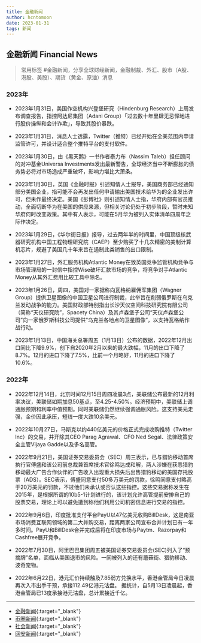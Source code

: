 ```yaml
---
title: 金融新闻
author: hcntomoon
date: 2023-01-31
tags: 新闻
---
```


## 金融新闻 Financial News
> 常用标签 #金融新闻，分享全球财经新闻，金融制裁、外汇、股市（A股、港股、美股）、期货（黄金、原油）消息

### 2023年

- 2023年1月31日，美国作空机构兴登堡研究（Hindenburg Research）上周发布调查报告，指控阿达尼集团（Adani Group）「过去数十年里肆无忌惮地进行股价操纵和会计诈欺」，导致其股价暴跌。

- 2023年1月31日，消息人士透露，Twitter（推特）已经开始在全美范围内申请监管许可，并设计适合整个推特平台的支付软件。

- 2023年1月30日，由《黑天鹅》一书作者泰力布（Nassim Taleb）担任顾问的对冲基金Universa Investments发出最新警告，全球经济当中不断膨胀的债务势必将对市场造成严重破坏，影响力堪比大萧条。

- 2023年1月30日，英国《金融时报》引述知情人士报导，美国商务部已经通知部分美国企业，指可能不会再发出任何申请输出美国技术给华为的企业发出许可，但未作最终决定。美国《彭博社》则引述知情人士指，华府内部有官员推动，全面切断华为在美国的供应来源，但相关讨论仍处于初步阶段，暂时未知华府何时改变政策。其中有人表示，可能在5月华为被列入实体清单四周年之际作决定。

- 2023年1月29日，《华尔街日报》报导，过去两年半的时间里，中国顶级核武器研究机构中国工程物理研究院（CAEP）至少购买了十几次精密的美制计算机芯片，规避了美国几十年来旨在遏制此类销售的出口限制。

- 2023年1月27日，外汇服务机构Atlantic Money在致英国竞争监管机构竞争与市场管理局的一封信中指控Wise破坏汇款市场的竞争，将竞争对手Atlantic Money从其外汇费用比较工具中除名。

- 2023年1月26日，周四，美国对一家据称向瓦格纳雇佣军集团（Wagner Group）提供卫星图像的中国卫星公司进行制裁，此举旨在削弱俄罗斯在乌克兰发动战争的能力。美国财政部特别指出长沙天仪空间科技研究院有限公司（简称“天仪研究院”，Spacety China）及其卢森堡子公司“天仪卢森堡公司”向一家俄罗斯科技公司提供“乌克兰各地点的卫星图像”，以支持瓦格纳作战行动。

- 2023年1月13日，中国海关总署周五（1月13日）公布的数据，2022年12月出口同比下降9.9%，创下自2020年2月以来的最大跌幅，11月的出口下降了8.7%。12月的进口下降了7.5%，比前一个月略好，11月的进口下降了10.6%。

### 2022年
- 2022年12月14日，北京时间12月15日周四凌晨3点，美联储公布最新的12月利率决议，美联储如期加息50基点，至4.25-4.50%。经济预期中，美联储上调通胀预期和利率中值预期。同时美联储仍然继续强调通胀风险。这支持美元走强，金价因此承压，短线一度大跌10余美元。


- 2022年10月27日，马斯克以约440亿美元的价格正式完成收购推特（Twitter Inc）的交易，并开除其CEO Parag Agrawal、CFO Ned Segal、法律政策安全主管Vijaya Gadde以及多名高管。

- 2022年9月21日，美国证券交易委员会（SEC）周三表示，已与猎豹移动首席执行官傅盛和该公司前总裁兼首席技术官徐鸣达成和解，两人涉嫌在获悉猎豹移动最大广告合作伙伴的广告收入出现重大损失后出售猎豹移动的美国存托股票（ADS）。SEC表示，傅盛同意支付50多万美元的罚款，徐鸣同意支付略高于20万美元的罚款，不过他们未承认或否认这些指控。这些交易据称发生在2015年，是根据所谓的10b5-1计划进行的，该计划允许高管提前安排自己的股票交易，理论上可以避免遭到称他们利用公司机密信息进行交易的指控。


- 2022年9月6日，印度批准支付平台PayU以47亿美元收购BillDesk，这是南亚市场消费互联网领域的第二大并购交易，距离两家公司宣布合并计划已有一年多时间。PayU和BillDesk合并完成后将在印度市场与Paytm、Razorpay和Cashfree展开竞争。

- 2022年7月30日，阿里巴巴集团周五被美国证券交易委员会(SEC)列入了“预摘牌”名单，面临从美国退市的风险。一同被列入的还有蘑菇街、猎豹移动、波奇宠物。 

- 2022年6月22日，港元汇价持续触及7.85弱方兑换水平，香港金管局今日凌晨再次入市出手干预，承接112.49亿港元沽盘。
据统计，自5月13日凌晨起，香港金管局已13度承接港元沽盘，总计累接近千亿。



----------------------------

- [金融新闻](https://hcntomoon.github.io/%E9%87%91%E8%9E%8D%E6%96%B0%E9%97%BB){:target="_blank"} 
- [币圈新闻](https://hcntomoon.github.io/%E5%B8%81%E5%9C%88%E6%96%B0%E9%97%BB){:target="_blank"} 
- [社会新闻](https://hcntomoon.github.io/%E7%A4%BE%E4%BC%9A%E6%96%B0%E9%97%BB){:target="_blank"} 
- [网安新闻](https://hcntomoon.github.io/%E7%BD%91%E5%AE%89%E6%96%B0%E9%97%BB){:target="_blank"}
